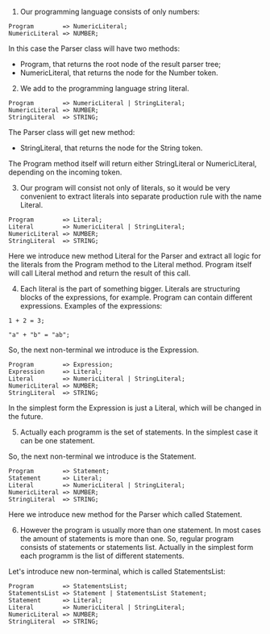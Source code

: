1. Our programming language consists of only numbers:

```
Program        => NumericLiteral;
NumericLiteral => NUMBER;
```

In this case the Parser class will have two methods:

- Program, that returns the root node of the result parser tree;
- NumericLiteral, that returns the node for the Number token.


2. We add to the programming language string literal.

```
Program        => NumericLiteral | StringLiteral;
NumericLiteral => NUMBER;
StringLiteral  => STRING;
```

The Parser class will get new method:
- StringLiteral, that returns the node for the String token.

The Program method itself will return either StringLiteral or NumericLiteral, depending on the incoming token.

3. Our program will consist not only of literals, so it would be very convenient to extract literals into separate production rule with the name Literal.

```
Program        => Literal;
Literal        => NumericLiteral | StringLiteral;
NumericLiteral => NUMBER;
StringLiteral  => STRING;
```

Here we introduce new method Literal for the Parser and extract all logic for the literals from the Program method to the Literal method. Program itself will call Literal method and return the result of this call.

4. Each literal is the part of something bigger. Literals are structuring blocks of the expressions, for example. Program can contain different expressions. Examples of the expressions:

```
1 + 2 = 3;

"a" + "b" = "ab";
```

So, the next non-terminal we introduce is the Expression.

```
Program        => Expression;
Expression     => Literal;
Literal        => NumericLiteral | StringLiteral;
NumericLiteral => NUMBER;
StringLiteral  => STRING;
```

In the simplest form the Expression is just a Literal, which will be changed in the future.

5. Actually each programm is the set of statements. In the simplest case it can be one statement.

So, the next non-terminal we introduce is the Statement.

```
Program        => Statement;
Statement      => Literal;
Literal        => NumericLiteral | StringLiteral;
NumericLiteral => NUMBER;
StringLiteral  => STRING;
```

Here we introduce new method for the Parser which called Statement.

6. However the program is usually more than one statement. In most cases the amount of statements is more than one. So, regular program consists of statements or statements list. Actually in the simplest form each programm is the list of different statements.

Let's introduce new non-terminal, which is called StatementsList:

```
Program        => StatementsList;
StatementsList => Statement | StatementsList Statement;
Statement      => Literal;
Literal        => NumericLiteral | StringLiteral;
NumericLiteral => NUMBER;
StringLiteral  => STRING;
```
